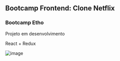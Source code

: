 ## Bootcamp Frontend: Clone Netflix 

### Bootcamp Etho

Projeto em desenvolvimento

React + Redux

![image](https://user-images.githubusercontent.com/82785772/147575977-0b8e595c-4fff-4afe-9cd7-7e24ede60aff.png)

